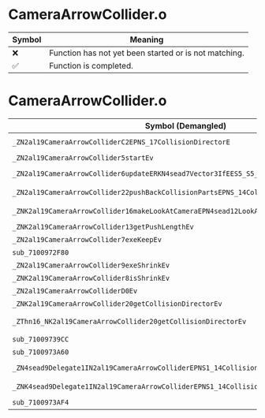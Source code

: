 # CameraArrowCollider.o
| Symbol | Meaning 
| ------------- | ------------- 
| :x: | Function has not yet been started or is not matching. 
| :white_check_mark: | Function is completed. 


# CameraArrowCollider.o
| Symbol (Demangled) | Symbol (Mangled) | Decompiled? |
| ------------- |  ------------- | ------------- |
| `_ZN2al19CameraArrowColliderC2EPNS_17CollisionDirectorE` | `al::CameraArrowCollider::CameraArrowCollider(al::CollisionDirector *)` | :white_check_mark: |
| `_ZN2al19CameraArrowCollider5startEv` | `al::CameraArrowCollider::start(void)` | :white_check_mark: |
| `_ZN2al19CameraArrowCollider6updateERKN4sead7Vector3IfEES5_S5_` | `al::CameraArrowCollider::update(sead::Vector3<float> const&,sead::Vector3<float> const&,sead::Vector3<float> const&)` | :white_check_mark: |
| `_ZN2al19CameraArrowCollider22pushBackCollisionPartsEPNS_14CollisionPartsE` | `al::CameraArrowCollider::pushBackCollisionParts(al::CollisionParts *)` | :white_check_mark: |
| `_ZNK2al19CameraArrowCollider16makeLookAtCameraEPN4sead12LookAtCameraE` | `al::CameraArrowCollider::makeLookAtCamera(sead::LookAtCamera *)const` | :white_check_mark: |
| `_ZNK2al19CameraArrowCollider13getPushLengthEv` | `al::CameraArrowCollider::getPushLength(void)const` | :white_check_mark: |
| `_ZN2al19CameraArrowCollider7exeKeepEv` | `al::CameraArrowCollider::exeKeep(void)` | :white_check_mark: |
| `sub_7100972F80` | `` | :white_check_mark: |
| `_ZN2al19CameraArrowCollider9exeShrinkEv` | `al::CameraArrowCollider::exeShrink(void)` | :white_check_mark: |
| `_ZNK2al19CameraArrowCollider8isShrinkEv` | `al::CameraArrowCollider::isShrink(void)const` | :white_check_mark: |
| `_ZN2al19CameraArrowColliderD0Ev` | `al::CameraArrowCollider::~CameraArrowCollider()` | :white_check_mark: |
| `_ZNK2al19CameraArrowCollider20getCollisionDirectorEv` | `al::CameraArrowCollider::getCollisionDirector(void)const` | :white_check_mark: |
| `_ZThn16_NK2al19CameraArrowCollider20getCollisionDirectorEv` | ``non-virtual thunk to'al::CameraArrowCollider::getCollisionDirector(void)const` | :white_check_mark: |
| `sub_71009739CC` | `` | :white_check_mark: |
| `sub_7100973A60` | `` | :white_check_mark: |
| `_ZN4sead9Delegate1IN2al19CameraArrowColliderEPNS1_14CollisionPartsEE6invokeES4_` | `sead::Delegate1<al::CameraArrowCollider,al::CollisionParts *>::invoke(al::CollisionParts *)` | :white_check_mark: |
| `_ZNK4sead9Delegate1IN2al19CameraArrowColliderEPNS1_14CollisionPartsEE5cloneEPNS_4HeapE` | `sead::Delegate1<al::CameraArrowCollider,al::CollisionParts *>::clone(sead::Heap *)const` | :white_check_mark: |
| `sub_7100973AF4` | `` | :white_check_mark: |
